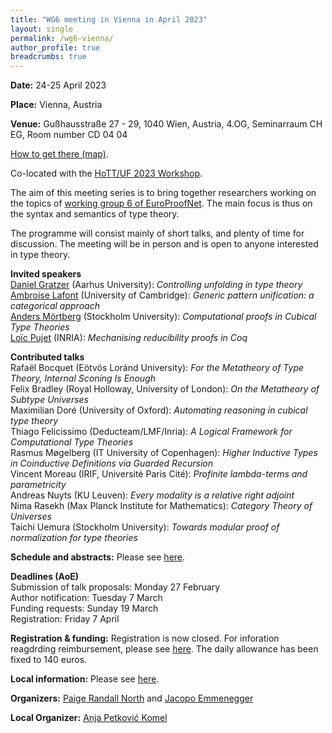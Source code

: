 ```yaml
---
title: "WG6 meeting in Vienna in April 2023"
layout: single
permalink: /wg6-vienna/
author_profile: true
breadcrumbs: true
---
```


**Date:** 24-25 April 2023

**Place:** Vienna, Austria

**Venue:** Gußhausstraße 27 - 29, 1040 Wien, Austria,
4.OG, Seminarraum CH EG, Room number CD 04 04

[How to get there (map)](venue.png).

Co-located with the [HoTT/UF 2023 Workshop](https://hott-uf.github.io/2023/).

The aim of this meeting series is to bring together researchers working on the topics of [working group 6 of EuroProofNet](https://europroofnet.github.io/wg6/). The main focus is thus on the syntax and semantics of type theory.

The programme will consist mainly of short talks, and plenty of time for discussion. The meeting will be in person and is open to anyone interested in type theory.


**Invited speakers**  
[Daniel Gratzer](https://jozefg.github.io/) (Aarhus University):
_Controlling unfolding in type theory_  
[Ambroise Lafont](https://amblafont.github.io/) (University of Cambridge):
_Generic pattern unification: a categorical approach_  
[Anders Mörtberg](https://staff.math.su.se/anders.mortberg/) (Stockholm University):
_Computational proofs in Cubical Type Theories_  
[Loïc Pujet](https://pujet.fr/) (INRIA):
_Mechanising reducibility proofs in Coq_  

**Contributed talks**  
Rafaël Bocquet (Eötvös Loránd University):
_For the Metatheory of Type Theory, Internal Sconing Is Enough_  
Felix Bradley	(Royal Holloway, University of London):
_On the Metatheory of Subtype Universes_  
Maximilian Doré (University of Oxford):
_Automating reasoning in cubical type theory_  
Thiago Felicissimo (Deducteam/LMF/Inria):
_A Logical Framework for Computational Type Theories_  
Rasmus Møgelberg (IT University of Copenhagen):
_Higher Inductive Types in Coinductive Definitions via Guarded Recursion_  
Vincent Moreau (IRIF, Université Paris Cité):
_Profinite lambda-terms and parametricity_  
Andreas Nuyts (KU Leuven):
_Every modality is a relative right adjoint_  
Nima Rasekh (Max Planck Institute for Mathematics):
_Category Theory of Universes_  
Taichi Uemura (Stockholm University):
_Towards modular proof of normalization for type theories_  

**Schedule and abstracts:** Please see [here](programme).

**Deadlines (AoE)**  
Submission of talk proposals: Monday 27 February  
Author notification: Tuesday 7 March  
Funding requests: Sunday 19 March  
Registration: Friday 7 April  

**Registration & funding:** 
Registration is now closed. For inforation reagdrding reimbursement, please see [here](../reimbursement-rules). The daily allowance has been fixed to 140 euros.


**Local information:** Please see [here](https://hott-uf.github.io/2023/local-info.html).

**Organizers:** [Paige Randall North](https://paigenorth.github.io/) and [Jacopo Emmenegger](https://jacopoemmenegger.wordpress.com/)

**Local Organizer:** [Anja Petković Komel](https://anjapetkovic.com/)
